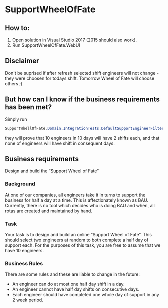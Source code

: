 # SupportWheelOfFate

## How to:
1. Open solution in Visual Studio 2017 (2015 should also work).
2. Run SupportWheelOfFate.WebUI

## Disclaimer
Don't be suprised if after refresh selected shift engineers will not change - they were choosen for todays shift. 
Tomorrow Wheel of Fate will choose others ;)

## But how can I know if the business requirements has been met?
Simply run 
```csharp
SupportWhellOfFate.Domain.IntegrationTests.DefaultSupportEngineerFilterFactoryIntegrationTests 
```
they will prove that 10 engineers in 10 days will have 2 shifts each, 
and that none of engineers will have shift in consequent days.

## Business requirements
Design and build the “Support Wheel of Fate”

### Background
At one of our companies, all engineers take it in turns to support the business for half a day at a time. This is affectionately known as BAU.
Currently, there is no tool which decides who is doing BAU and when, all rotas are created and maintained by hand.

### Task
Your task is to design and build an online “Support Wheel of Fate”. This should select two engineers at random to both complete a half day of support each. For the purposes of this task, you are free to assume that we have 10 engineers.

### Business Rules
There are some rules and these are liable to change in the future:
* An engineer can do at most one half day shift in a day.
* An engineer cannot have half day shifts on consecutive days.
* Each engineer should have completed one whole day of support in any 2 week period.

